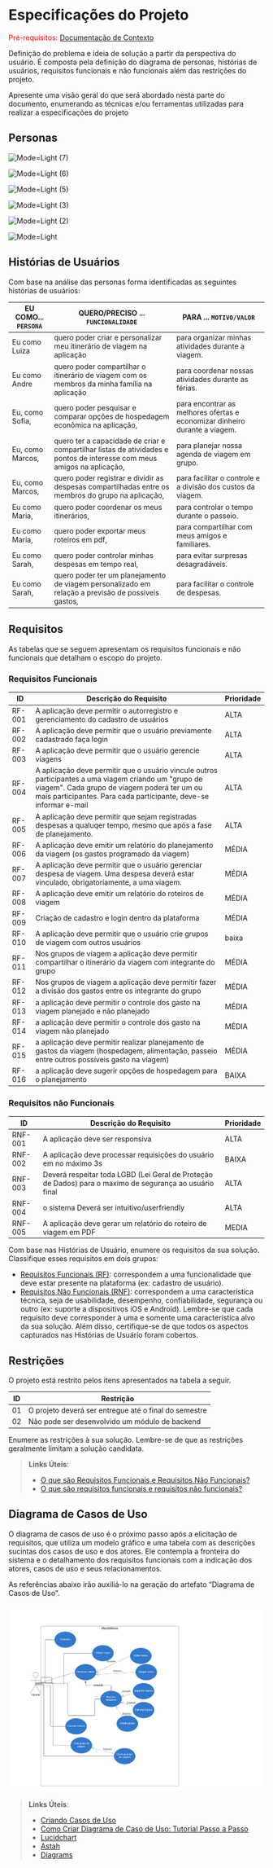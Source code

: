 # Especificações do Projeto

<span style="color:red">Pré-requisitos: <a href="1-Documentação de Contexto.md"> Documentação de Contexto</a></span>

Definição do problema e ideia de solução a partir da perspectiva do usuário. É composta pela definição do  diagrama de personas, histórias de usuários, requisitos funcionais e não funcionais além das restrições do projeto.

Apresente uma visão geral do que será abordado nesta parte do documento, enumerando as técnicas e/ou ferramentas utilizadas para realizar a especificações do projeto

## Personas

![Mode=Light (7)](https://github.com/ICEI-PUC-Minas-PMV-ADS/pmv-ads-2024-1-e2-proj-int-t5-mochileiros/assets/36000474/8c992dd6-a68f-4db2-ac15-09a79e29752a)

![Mode=Light (6)](https://github.com/ICEI-PUC-Minas-PMV-ADS/pmv-ads-2024-1-e2-proj-int-t5-mochileiros/assets/36000474/e8a15a55-0146-4bc8-9e4b-df3cca9b2d8e)

![Mode=Light (5)](https://github.com/ICEI-PUC-Minas-PMV-ADS/pmv-ads-2024-1-e2-proj-int-t5-mochileiros/assets/36000474/96e675d6-326d-4055-b8f6-f8cfb95c1ec2)


![Mode=Light (3)](https://github.com/ICEI-PUC-Minas-PMV-ADS/pmv-ads-2024-1-e2-proj-int-t5-mochileiros/assets/36000474/94217b72-441c-45c2-9502-966757494836)

![Mode=Light (2)](https://github.com/ICEI-PUC-Minas-PMV-ADS/pmv-ads-2024-1-e2-proj-int-t5-mochileiros/assets/36000474/74ba800d-d492-4ae8-8927-55812c5351c0)

![Mode=Light](https://github.com/ICEI-PUC-Minas-PMV-ADS/pmv-ads-2024-1-e2-proj-int-t5-mochileiros/assets/36000474/35db7444-c082-471e-a50e-abaee033ce60)


## Histórias de Usuários

Com base na análise das personas forma identificadas as seguintes histórias de usuários:

|EU COMO... `PERSONA`| QUERO/PRECISO ... `FUNCIONALIDADE` |PARA ... `MOTIVO/VALOR`                 |
|--------------------|------------------------------------|----------------------------------------|
|Eu como Luiza  | quero poder criar e personalizar meu itinerário de viagem na aplicação  | para organizar minhas atividades durante a viagem.   |
|Eu como Andre | quero poder compartilhar o itinerário de viagem com os membros da minha família na aplicação | para coordenar nossas atividades durante as férias.|
|Eu, como Sofia, | quero poder pesquisar e comparar opções de hospedagem econômica na aplicação, |para encontrar as melhores ofertas e economizar dinheiro durante a viagem.|
|Eu, como Marcos,| quero ter a capacidade de criar e compartilhar listas de atividades e pontos de interesse com meus amigos na aplicação,| para planejar nossa agenda de viagem em grupo.|
|Eu, como Marcos,| quero poder registrar e dividir as despesas compartilhadas entre os membros do grupo na aplicação,| para facilitar o controle e a divisão dos custos da viagem.|
|Eu como Maria, | quero poder coordenar os meus itinerários, | para controlar o tempo durante o passeio.|
|Eu como Maria, | quero poder exportar meus roteiros em pdf,| para compartilhar com meus amigos e familiares.|
|Eu como Sarah, | quero poder controlar minhas despesas em tempo real,| para evitar surpresas desagradáveis.|
|Eu como Sarah,| quero poder ter um planejamento de viagem personalizado em relação a previsão de possiveis gastos, | para facilitar o controle de despesas.|


## Requisitos

As tabelas que se seguem apresentam os requisitos funcionais e não funcionais que detalham o escopo do projeto.


### Requisitos Funcionais

|ID    | Descrição do Requisito  | Prioridade |
|------|-----------------------------------------|----|
|RF-001| A aplicação deve permitir o autorregistro e gerenciamento do cadastro de usuários | ALTA  | 
|RF-002| A aplicação deve permitir que o usuário previamente cadastrado faça login | ALTA  | 
|RF-003| A aplicação deve permitir que o usuário gerencie viagens  | ALTA  | 
|RF-004| A aplicação deve permitir que o usuário vincule outros participantes a uma viagem criando um "grupo de viagem". Cada grupo de viagem poderá ter um ou mais participantes. Para cada participante, deve-se informar e-mail  | ALTA  | 
|RF-005| 	A aplicação deve permitir que sejam registradas despesas a qualuqer tempo, mesmo que após a fase de planejamento.| ALTA  | 
|RF-006| A aplicação deve emitir um relatório do planejamento da viagem (os gastos programado da viagem)  | MÉDIA |
|RF-007| A aplicação deve permitir que o usuário gerenciar despesa de viagem. Uma despesa deverá estar vinculado, obrigatoriamente, a uma viagem. | MÉDIA |
|RF-008| A aplicação deve emitir um relatório do roteiros de viagem  | MÉDIA |
|RF-009| Criação de cadastro e login dentro da plataforma      | MÉDIA |
|RF-010| A aplicação deve permitir que o usuário crie grupos de viagem com outros usuários | baixa | 
|RF-011| Nos grupos de viagem a aplicação deve permitir compartilhar o itinerário da  viagem com  integrante do grupo    | MÉDIA | 
|RF-012| Nos grupos de viagem a aplicação deve permitir fazer a divisão dos gastos entre os  integrante do grupo   | MÉDIA | 
|RF-013| a aplicação deve permitir o controle dos  gasto na viagem planejado e não planejado   | MÉDIA | 
|RF-014| a aplicação deve permitir o controle dos  gasto na viagem não planejado   | MÉDIA | 
|RF-015|  a aplicação deve permitir realizar planejamento de gastos da viagem (hospedagem, alimentação, passeio entre outros possíveis gasto na viagem) | MÉDIA |  
|RF-016|  a aplicação deve sugerir opções de hospedagem para o planejamento| BAIXA |  




### Requisitos não Funcionais

|ID     | Descrição do Requisito  |Prioridade |
|-------|-------------------------|----|
|RNF-001| A aplicação deve ser responsiva | ALTA  | 
|RNF-002| A aplicação deve processar requisições do usuário em no máximo 3s  | BAIXA  | 
|RNF-003 | Deverá respeitar toda LGBD (Lei Geral de Proteção de Dados) para o maximo de segurança ao usuário final | ALTA   |
|RNF-004 | o sistema Deverá ser intuitivo/userfriendly | ALTA   |
|RNF-005 | A aplicação deve gerar um relatório do roteiro de viagem em PDF| MEDIA   |



Com base nas Histórias de Usuário, enumere os requisitos da sua solução. Classifique esses requisitos em dois grupos:

- [Requisitos Funcionais
 (RF)](https://pt.wikipedia.org/wiki/Requisito_funcional):
 correspondem a uma funcionalidade que deve estar presente na
  plataforma (ex: cadastro de usuário).
- [Requisitos Não Funcionais
  (RNF)](https://pt.wikipedia.org/wiki/Requisito_n%C3%A3o_funcional):
  correspondem a uma característica técnica, seja de usabilidade,
  desempenho, confiabilidade, segurança ou outro (ex: suporte a
  dispositivos iOS e Android).
Lembre-se que cada requisito deve corresponder à uma e somente uma
característica alvo da sua solução. Além disso, certifique-se de que
todos os aspectos capturados nas Histórias de Usuário foram cobertos.

## Restrições

O projeto está restrito pelos itens apresentados na tabela a seguir.

|ID| Restrição                                             |
|--|-------------------------------------------------------|
|01| O projeto deverá ser entregue até o final do semestre |
|02| Não pode ser desenvolvido um módulo de backend        |


Enumere as restrições à sua solução. Lembre-se de que as restrições geralmente limitam a solução candidata.

> **Links Úteis**:
> - [O que são Requisitos Funcionais e Requisitos Não Funcionais?](https://codificar.com.br/requisitos-funcionais-nao-funcionais/)
> - [O que são requisitos funcionais e requisitos não funcionais?](https://analisederequisitos.com.br/requisitos-funcionais-e-requisitos-nao-funcionais-o-que-sao/)

## Diagrama de Casos de Uso

O diagrama de casos de uso é o próximo passo após a elicitação de requisitos, que utiliza um modelo gráfico e uma tabela com as descrições sucintas dos casos de uso e dos atores. Ele contempla a fronteira do sistema e o detalhamento dos requisitos funcionais com a indicação dos atores, casos de uso e seus relacionamentos. 

As referências abaixo irão auxiliá-lo na geração do artefato “Diagrama de Casos de Uso”.

![Mode=Light](https://github.com/ICEI-PUC-Minas-PMV-ADS/pmv-ads-2024-1-e2-proj-int-t5-mochileiros/blob/main/docs/img/Casosdeuso.png)

> **Links Úteis**:
> - [Criando Casos de Uso](https://www.ibm.com/docs/pt-br/elm/6.0?topic=requirements-creating-use-cases)
> - [Como Criar Diagrama de Caso de Uso: Tutorial Passo a Passo](https://gitmind.com/pt/fazer-diagrama-de-caso-uso.html/)
> - [Lucidchart](https://www.lucidchart.com/)
> - [Astah](https://astah.net/)
> - [Diagrams](https://app.diagrams.net/)
